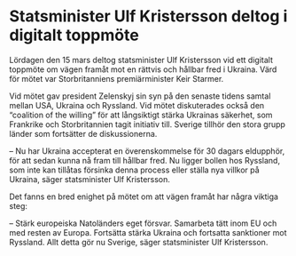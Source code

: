 # Statsminister Ulf Kristersson deltog i digitalt toppmöte

Lördagen den 15 mars deltog statsminister Ulf Kristersson vid ett digitalt toppmöte om vägen framåt mot en rättvis och hållbar fred i Ukraina. Värd för mötet var Storbritanniens premiärminister Keir Starmer.

Vid mötet gav president Zelenskyj sin syn på den senaste tidens samtal mellan USA, Ukraina och Ryssland. Vid mötet diskuterades också den “coalition of the willing” för att långsiktigt stärka Ukrainas säkerhet, som Frankrike och Storbritannien tagit initiativ till. Sverige tillhör den stora grupp länder som fortsätter de diskussionerna.

– Nu har Ukraina accepterat en överenskommelse för 30 dagars eldupphör, för att sedan kunna nå fram till hållbar fred. Nu ligger bollen hos Ryssland, som inte kan tillåtas försinka denna process eller ställa nya villkor på Ukraina, säger statsminister Ulf Kristersson.

Det fanns en bred enighet på mötet om att vägen framåt har några viktiga steg:

– Stärk europeiska Natoländers eget försvar. Samarbeta tätt inom EU och med resten av Europa. Fortsätta stärka Ukraina och fortsatta sanktioner mot Ryssland. Allt detta gör nu Sverige, säger statsminister Ulf Kristersson.
